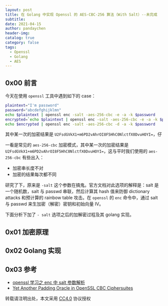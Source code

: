 ```yaml
---
layout: post
title: 在 Golang 中实现 Openssl 的 AES-CBC-256 算法（With Salt）--未完成
subtitle:
date: 2021-04-15
author: pandaychen
header-img:
catalog: true
category: false
tags:
  - Openssl
  - Golang
  - AES
---
```


## 0x00 前言

今天在使用 `openssl` 工具中遇到如下的 case：

```bash
plaintext="I'm password"
password="abcdefghijklmn"
echo $plaintext | openssl enc -salt -aes-256-cbc -e -a -k $password
encrypted=`echo $plaintext | openssl enc -salt -aes-256-cbc -e -a -k $password`
echo $encrypted | openssl enc -salt -aes-256-cbc -d -a -k $password
```

其中某一次的加密结果是 `U2FsdGVkX1+m6PD2vAhrOI8F5HhC0NlctfX0DvuHOYI=`，仔

一看是常见的 `aes-256-cbc` 加密模式，其中某一次的加密结果是 `U2FsdGVkX1+m6PD2vAhrOI8F5HhC0NlctfX0DvuHOYI=`，这与平时我们使用的 `aes-256-cbc` 有些出入：

- 加密串长度不对
- 加密的结果每次都不同

研究了下，原来是 `-salt` 这个参数在搞鬼。官方文档对此选项的解释是：salt 是一个随机数，salt 与 passwd 串联，然后计算其 hash 值来防御 dictionary attacks 和预计算的 rainbow table 攻击。在 `openssl` 的 `enc` 命令中，通过 salt 与 passwd 来生加密（解密）密钥和初始向量 IV。

下面分析下加了 `- salt` 选项之后的加解密过程及其 golang 实现。

## 0x01 加密原理

## 0x02 Golang 实现

## 0x03 参考

- [openssl 学习之 enc 中 salt 参数解析](https://blog.csdn.net/kkxgx/article/details/12879367)
- [Yet Another Padding Oracle in OpenSSL CBC Ciphersuites](https://blog.cloudflare.com/yet-another-padding-oracle-in-openssl-cbc-ciphersuites/)

转载请注明出处，本文采用 [CC4.0](http://creativecommons.org/licenses/by-nc-nd/4.0/) 协议授权
